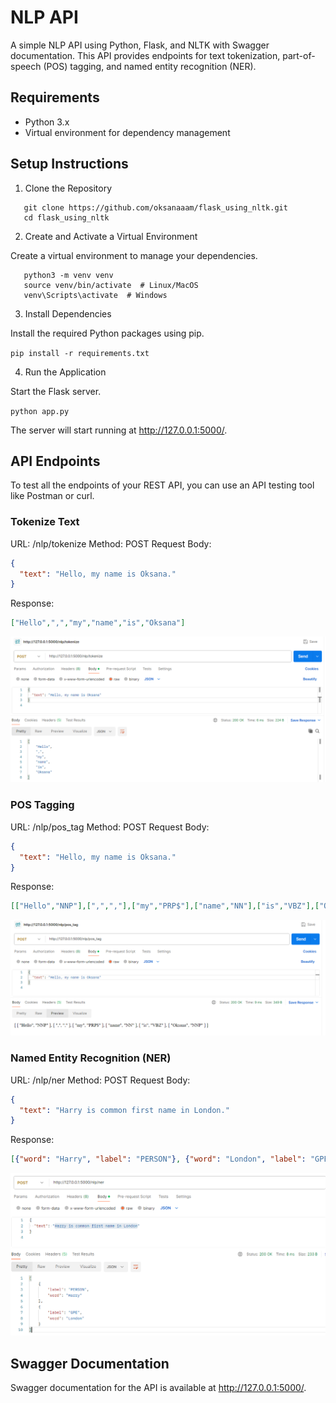 # NLP API

A simple NLP API using Python, Flask, and NLTK with Swagger documentation. This API provides endpoints for text tokenization, part-of-speech (POS) tagging, and named entity recognition (NER).

## Requirements

- Python 3.x
- Virtual environment for dependency management

## Setup Instructions


1. Clone the Repository

```
   git clone https://github.com/oksanaaam/flask_using_nltk.git
   cd flask_using_nltk
```

2. Create and Activate a Virtual Environment

Create a virtual environment to manage your dependencies.
```
   python3 -m venv venv
   source venv/bin/activate  # Linux/MacOS
   venv\Scripts\activate  # Windows
```

3. Install Dependencies

Install the required Python packages using pip.

   `pip install -r requirements.txt`

4. Run the Application

Start the Flask server.

   `python app.py`

The server will start running at http://127.0.0.1:5000/.

## API Endpoints

To test all the endpoints of your REST API, you can use an API testing tool like Postman or curl.

### Tokenize Text
URL: /nlp/tokenize
Method: POST
Request Body:
```json
{
  "text": "Hello, my name is Oksana."
}
```
Response:
```json
["Hello",",","my","name","is","Oksana"]
```
![tokenize.png](img_for_README.md%2Ftokenize.png)

### POS Tagging
URL: /nlp/pos_tag
Method: POST
Request Body:
```json
{
  "text": "Hello, my name is Oksana."
}
```
Response:
```json
[["Hello","NNP"],[",",","],["my","PRP$"],["name","NN"],["is","VBZ"],["Oksana","NNP"]]
```
![pos_tag.png](img_for_README.md%2Fpos_tag.png)

### Named Entity Recognition (NER)
URL: /nlp/ner
Method: POST
Request Body:
```json
{
  "text": "Harry is common first name in London."
}
```
Response:
```json
[{"word": "Harry", "label": "PERSON"}, {"word": "London", "label": "GPE"}]
```
![ner.png](img_for_README.md%2Fner.png)

## Swagger Documentation

Swagger documentation for the API is available at http://127.0.0.1:5000/.
